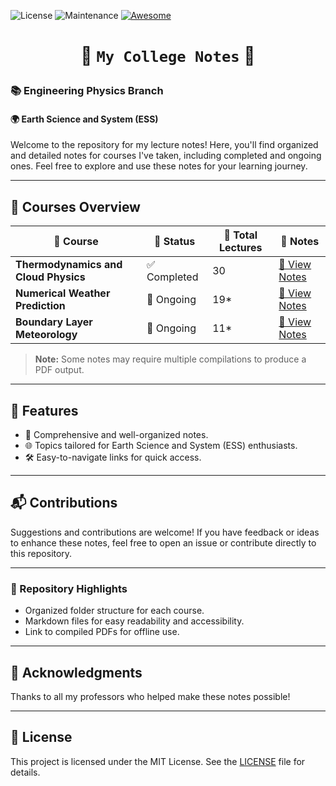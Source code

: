 ![License](https://img.shields.io/badge/License-MIT-blue) ![Maintenance](https://img.shields.io/badge/Maintained-Yes-brightgreen) [![Awesome](https://cdn.rawgit.com/sindresorhus/awesome/d7305f38d29fed78fa85652e3a63e154dd8e8829/media/badge.svg)](https://github.com/Jack-bo1220/Awesome-Remote-Sensing-Foundation-Models)

# <p align=center>🌟 `My College Notes` 🌟 </p>

### 📚 **Engineering Physics Branch**

#### 🌍 **Earth Science and System (ESS)**

Welcome to the repository for my lecture notes! Here, you'll find organized and detailed notes for courses I've taken, including completed and ongoing ones. Feel free to explore and use these notes for your learning journey.

---

## 🚀 **Courses Overview**

| 📘 **Course**                        | 📌 **Status** | 📆 **Total Lectures** | 📝 **Notes**                                                                                                              |
| ------------------------------------ | ------------- | --------------------- | ------------------------------------------------------------------------------------------------------------------------- |
| **Thermodynamics and Cloud Physics** | ✅ Completed  | 30                    | [📄 View Notes](https://github.com/Harshit-Dhanwalkar/College-Notes/tree/main/Thermodynamics-and-Cloud-Physics/Notes.pdf) |
| **Numerical Weather Prediction**     | 🔄 Ongoing    | 19\*                  | [📄 View Notes](https://github.com/Harshit-Dhanwalkar/College-Notes/tree/main/Numerical-Weather-Prediction/Notes.pdf)     |
| **Boundary Layer Meteorology**       | 🔄 Ongoing    | 11\*                  | [📄 View Notes](https://github.com/Harshit-Dhanwalkar/College-Notes/tree/main/Boundary-Layer-Meteorology/Notes.pdf)       |

> **Note:** Some notes may require multiple compilations to produce a PDF output.

---

## 🎯 **Features**

- 📖 Comprehensive and well-organized notes.
- 🌐 Topics tailored for Earth Science and System (ESS) enthusiasts.
- 🛠️ Easy-to-navigate links for quick access.

---

## 📬 **Contributions**

Suggestions and contributions are welcome! If you have feedback or ideas to enhance these notes, feel free to open an issue or contribute directly to this repository.

---

### 📂 Repository Highlights

- Organized folder structure for each course.
- Markdown files for easy readability and accessibility.
- Link to compiled PDFs for offline use.

---

## 🖤 **Acknowledgments**

Thanks to all my professors who helped make these notes possible!

---

## 📝 License

This project is licensed under the MIT License. See the [LICENSE](LICENSE) file for details.
